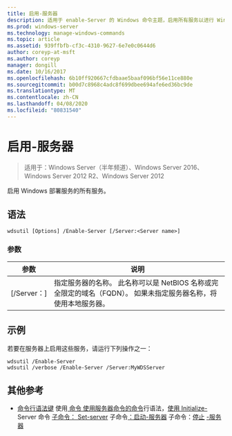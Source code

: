 ```yaml
---
title: 启用-服务器
description: 适用于 enable-Server 的 Windows 命令主题，启用所有服务以进行 Windows 部署服务。
ms.prod: windows-server
ms.technology: manage-windows-commands
ms.topic: article
ms.assetid: 939ffbfb-cf3c-4310-9627-6e7e0c0644d6
author: coreyp-at-msft
ms.author: coreyp
manager: dongill
ms.date: 10/16/2017
ms.openlocfilehash: 6b10ff920667cfdbaae5baaf096bf56e11ce880e
ms.sourcegitcommit: b00d7c8968c4adc8f699dbee694afe6ed36bc9de
ms.translationtype: MT
ms.contentlocale: zh-CN
ms.lasthandoff: 04/08/2020
ms.locfileid: "80831540"
---
```

# <a name="enable-server"></a>启用-服务器

>适用于：Windows Server（半年频道）、Windows Server 2016、Windows Server 2012 R2、Windows Server 2012

启用 Windows 部署服务的所有服务。

## <a name="syntax"></a>语法
```
wdsutil [Options] /Enable-Server [/Server:<Server name>]
```
### <a name="parameters"></a>参数
|参数|说明|
|-------|--------|
|[/Server：<Server name>]|指定服务器的名称。 此名称可以是 NetBIOS 名称或完全限定的域名（FQDN）。 如果未指定服务器名称，将使用本地服务器。|
## <a name="examples"></a><a name=BKMK_examples></a>示例
若要在服务器上启用这些服务，请运行下列操作之一：
```
wdsutil /Enable-Server
wdsutil /verbose /Enable-Server /Server:MyWDSServer
```
## <a name="additional-references"></a>其他参考
- [命令行语法键](command-line-syntax-key.md)
使用[
命令
使用服务器](using-the-get-server-command.md)[命令的命令](using-the-disable-server-command.md)行语法，[使用 Initialize-](using-the-initialize-server-command.md) Server 命令
[子命令： Set-server](subcommand-set-server.md)
子命令[：启动-服务器](subcommand-start-server.md)
子命令：[停止](subcommand-stop-server.md) [-服务器
](the-uninitialize-server-option.md)

